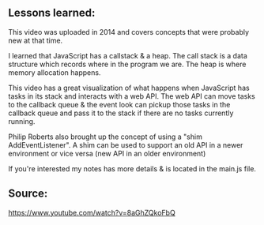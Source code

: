 ## Lessons learned:
This video was uploaded in 2014 and covers concepts that were probably new at that time. 

I learned that JavaScript has a callstack & a heap. The call stack is a data structure which records where in the program we are. The heap is where memory allocation happens.

This video has a great visualization of what happens when JavaScript has tasks in its stack and interacts with a web API. The web API can move tasks to the callback queue & the event look can pickup those tasks in the callback queue and pass it to the stack if there are no tasks currently running.

Philip Roberts also brought up the concept of using a "shim AddEventListener". A shim can be used to support an old API in a newer environment or vice versa (new API in an older environment)

If you're interested my notes has more details & is located in the main.js file.

## Source:
https://www.youtube.com/watch?v=8aGhZQkoFbQ